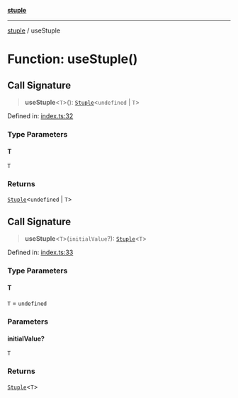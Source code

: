 [**stuple**](../README.md)

***

[stuple](../README.md) / useStuple

# Function: useStuple()

## Call Signature

> **useStuple**\<`T`\>(): [`Stuple`](../type-aliases/Stuple.md)\<`undefined` \| `T`\>

Defined in: [index.ts:32](https://github.com/700software/stuple/blob/7e5fa576c70a45df912927e83344e58e412141e4/index.ts#L32)

### Type Parameters

#### T

`T`

### Returns

[`Stuple`](../type-aliases/Stuple.md)\<`undefined` \| `T`\>

## Call Signature

> **useStuple**\<`T`\>(`initialValue`?): [`Stuple`](../type-aliases/Stuple.md)\<`T`\>

Defined in: [index.ts:33](https://github.com/700software/stuple/blob/7e5fa576c70a45df912927e83344e58e412141e4/index.ts#L33)

### Type Parameters

#### T

`T` = `undefined`

### Parameters

#### initialValue?

`T`

### Returns

[`Stuple`](../type-aliases/Stuple.md)\<`T`\>
